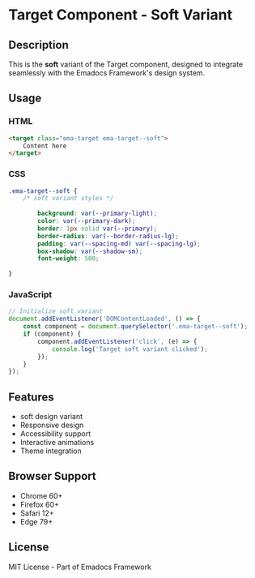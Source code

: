 # Target Component - Soft Variant

## Description
This is the **soft** variant of the Target component, designed to integrate seamlessly with the Emadocs Framework's design system.

## Usage

### HTML
```html
<target class="ema-target ema-target--soft">
    Content here
</target>
```

### CSS
```css
.ema-target--soft {
    /* soft variant styles */
    
        background: var(--primary-light);
        color: var(--primary-dark);
        border: 1px solid var(--primary);
        border-radius: var(--border-radius-lg);
        padding: var(--spacing-md) var(--spacing-lg);
        box-shadow: var(--shadow-sm);
        font-weight: 500;
    
}
```

### JavaScript
```javascript
// Initialize soft variant
document.addEventListener('DOMContentLoaded', () => {
    const component = document.querySelector('.ema-target--soft');
    if (component) {
        component.addEventListener('click', (e) => {
            console.log('Target soft variant clicked');
        });
    }
});
```

## Features
- soft design variant
- Responsive design
- Accessibility support
- Interactive animations
- Theme integration

## Browser Support
- Chrome 60+
- Firefox 60+
- Safari 12+
- Edge 79+

## License
MIT License - Part of Emadocs Framework
